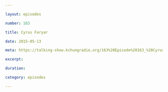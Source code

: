 ```yaml
---

layout: episodes

number: 163

title: Cyrus Faryar

date: 2015-05-13

meta: https://talking-show.kchungradio.org/163%20Episode%20163_%20Cyrus%20Faryar.mp3

excerpt: 

duration: 

category: episodes

---
```


